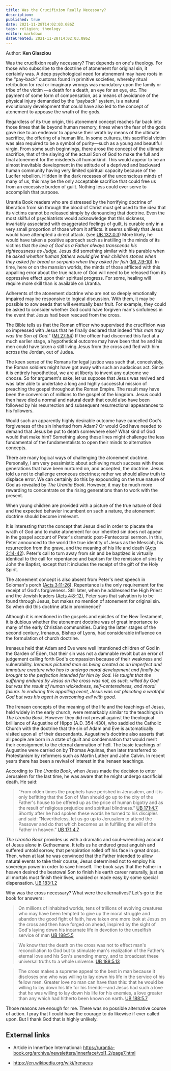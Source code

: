 ```yaml
---
title: Was the Crucifixion Really Necessary?
description: 
published: true
date: 2021-11-28T14:02:03.086Z
tags: religion; theology
editor: markdown
dateCreated: 2021-11-28T14:02:03.086Z
---
```


Author: **Ken Glasziou**

Was the crucifixion really necessary? That depends on one's theology. For those who subscribe to the doctrine of atonement for original sin, it certainly was. A deep psychological need for atonement may have  roots in the “pay-back” customs found in primitive societies, whereby ritual retribution for real or imaginary wrongs was mandatory upon the family or tribe of the victim —a death for a death, an eye for an eye, etc. The payment of some form of compensation, as a means of avoidance of the physical injury demanded by the “payback” system, is a natural evolutionary development that could have also led to the concept of atonement to appease the wrath of the gods.

Regardless of its true origin, this atonement concept reaches far back into those times that lie beyond human memory, times when the fear of the gods gave rise to an endeavor to appease their wrath by means of the ultimate sacrifice, the offering of a human life. In some cultures, this sacrificial victim was also required to be a symbol of  purity—such as a young and beautiful virgin. From some such beginnings, there arose the concept of the ultimate sacrifice, that of the slaying of the actual Son of God to make the full and final atonement for the misdeeds all humankind. This would appear to be an almost inevitable development in the attitude of a deprived and backward human community having very limited spiritual capacity because of the Lucifer rebellion. Hidden in the dark recesses of the unconscious minds of many of us, this may be the only acceptable sacrifice that could free us from an excessive burden of guilt. Nothing less could ever serve to accomplish that purpose.

Urantia Book readers who are distressed by the horrifying doctrine of liberation from sin through the blood of Christ must get used to the idea that its victims cannot be released simply by denouncing that doctrine. Even the most skilful of psychiatrists would acknowledge that this sickness, invariably associated with exaggerated feelings of guilt, is curable only in a very small proportion of those whom it afflicts. It seems unlikely that Jesus would have attempted a direct attack. (see [UB 132:0.3](/en/The_Urantia_Book/132#p0_3)) More likely, he would have taken a positive approach such as instilling in the minds of its victims that _the love of God as a Father always transcends his righteousness as Judge._ Jesus did something similar with his parable when he _asked whether human fathers would give their children stones when they asked for bread or serpents when they asked for fish_ ([Mt 7:9-10](/en/Bible/Matthew/7#v9)). In time, here or on the mansion worlds, the minds of those afflicted with this appalling error about the true nature of God will need to be released from its oppressive effect upon their spiritual progress. For some, healing will require more skill than is available on Urantia.

Adherents of the atonement doctrine who are not so deeply emotionally impaired may be responsive to logical discussion. With them, it may be possible to sow seeds that will eventually bear fruit. For example, they could be asked to consider whether God could have forgiven man's sinfulness in the event that Jesus had been rescued from the cross.

The Bible tells us that the Roman officer who supervised the crucifixion was so impressed with Jesus that he finally declared that indeed “_this man truly was the Son of God._” ([Mt 27:54](/es/Bible/Matthew/27#v54)) If the officer had discerned this fact at a much earlier stage, a hypothetical outcome may have been that he and his men could have taken a still living Jesus from the cross and fled with him across the Jordan, out of Judea.

The keen sense of the Romans for legal justice was such that, conceivably, the Roman soldiers might have got away with such an audacious act. Since it is entirely hypothetical, we are at liberty to invent any outcome we choose. So for argument's sake, let us suppose that Jesus was revived and was later able to undertake a long and highly successful mission of preaching the gospel throughout the Roman Empire. The result may have been the conversion of millions to the gospel of the kingdom. Jesus could then have died a normal and natural death that could also have been followed by his resurrection and subsequent resurrectional appearances to his followers.

Would such an apparently highly desirable outcome have cancelled God's forgiveness of the sin inherited from Adam? Or would God have needed to demand that Jesus be put to death somewhere else? What kind of God would that make him? Something along these lines might challenge the less fundamental of the fundamentalists to open their minds to alternative concepts.

There are many logical ways of challenging the atonement doctrine. Personally, I am very pessimistic about achieving much success with those generations that have been nurtured on, and accepted, the doctrine. Jesus told us not to challenge erroneous doctrines; rather we should allow truth to displace error. We can certainly do this by expounding on the true nature of God as revealed by _The Urantia Book_. However, it may be much more rewarding to concentrate on the rising generations than to work with the present.

When young children are provided with a picture of the true nature of God and the expected behavior incumbent on such a nature, the atonement doctrine should become  irrelevant. 

It is interesting that the concept that Jesus died in order to placate the wrath of God and to make atonement for our inherited sin does not appear in the gospel account of Peter's dramatic post-Pentecostal sermon. In this, Peter announced to the world the true identity of Jesus as the Messiah, his resurrection from the grave, and the meaning of his life and death ([Acts 2:14-42](/en/Bible/Acts_of_the_Apostles/2#v14)). Peter's call to turn away from sin and be baptized is virtually identical to the call for repentance and baptism for the remission of sins by John the Baptist, except that it includes the receipt of the gift of the Holy Spirit.

The atonement concept is also absent from Peter's next speech in Soloman's porch ([Acts 3:11-26](/en/Bible/Acts_of_the_Apostles/3#v11)). Repentance is the only requirement for the receipt of God's forgiveness.  Still later, when he addressed the High Priest and the Jewish leaders ([Acts 4:8-12](/en/Bible/Acts_of_the_Apostles/4#v8)), Peter says that salvation is to be found through Jesus, but makes no mention of atonement for original sin. So when did this  doctrine attain prominence?

Although it is mentioned in the gospels and epistles of the New Testament, it is dubious whether the atonement doctrine was of great importance to many of the early Christian communities. During the latter stages of the second century, Irenaeus, Bishop of Lyons, had considerable influence on the formulation of church doctrine.

Irenaeus held that Adam and Eve were well intentioned children of God in the Garden of Eden, that their sin was not a damnable revolt but an error of judgement calling forth God's compassion because of their weakness and vulnerability. _Irenaeus pictured man as being created as an imperfect and immature creature who has to undergo moral development and finally be brought to the perfection intended for him by God. He taught that the suffering endured by Jesus on the cross was not, as such, willed by God but was the result of human wickedness, self-centeredness, and moral failure. In enduring this appalling event, Jesus was not placating a wrathful God but was his agent in overcoming evil with good._

The Irenaen concepts of the meaning of the life and the teachings of Jesus, held widely in the early church, were remarkably similar to the teachings in _The Urantia Book_. However they did not prevail against the theological brilliance of Augustine of Hippo (A.D. 354-430), who saddled the Catholic Church with the doctrine that the sin of Adam and Eve is automatically visited upon all of their descendants. Augustine's doctrine also asserts that all people are born in a state of guilt and condemnation that would merit their consignment to the eternal damnation of hell. The basic teachings of Augustine were carried on by Thomas Aquinas, then later transferred to Protestanism by reformers such as Martin Luther and John Calvin. In recent years there has been a revival of interest in the Irenaen teachings.

According to _The Urantia Book_, when Jesus made the decision to enter Jerusalem for the last time, he was aware that he might undergo sacrificial death. He said:

> “From olden times the prophets have perished in Jerusalem, and it is only befitting that the Son of Man should go up to the city of the Father's house to be offered up as the price of human bigotry and as the result of religious prejudice and spiritual blindness.” [UB 171:4.7](/en/The_Urantia_Book/171#p4_7) Shortly after he had spoken these words he turned to his disciples and said: “Nevertheless, let us go up to Jerusalem to attend the Passover and do that which becomes us in fulfilling the will of the Father in heaven.” [UB 171:4.7](/en/The_Urantia_Book/171#p4_7)

_The Urantia Book_ provides us with a dramatic and soul-wrenching account of Jesus alone in Gethsemane. It tells us he endured great anguish and suffered untold sorrow, that perspiration rolled off his face in great drops. Then, when at last he was convinced that the Father intended to allow natural events to take their course, Jesus determined not to employ  his sovereign power in order to save himself. The book says that the Father in heaven desired the bestowal Son to finish his earth career naturally, just as all mortals must finish their lives, unaided or made easy by some special dispensation. [UB 183:1.2](/en/The_Urantia_Book/183#p1_2)

Why was the cross necessary? What were the alternatives? Let's go to the book for answers:

> On millions of inhabited worlds, tens of trillions of evolving creatures who may have been tempted to give up the moral struggle and abandon the good fight of faith, have taken one more look at Jesus on the cross and then have forged on ahead, inspired by the sight of God's laying down his incarnate life in devotion to the unselfish service of man [UB 188:5.5](/en/The_Urantia_Book/188#p5_5)

> We know that the death on the cross was not to effect man's reconciliation to God but to stimulate man's realization of the Father's eternal love and his Son's unending mercy, and to broadcast these universal truths to a whole universe. [UB 188:5.13](/en/The_Urantia_Book/188#p5_13)

> The cross makes a supreme appeal to the best in man because it discloses one who was willing to lay down his life in the service of his fellow men. Greater love no man can have than this: that he would be willing to lay down his life for his friends—and Jesus had such a love that he was willing to lay down his life for his enemies, a love greater than any which had hitherto been known on earth. [UB 188:5.7](/en/The_Urantia_Book/188#p5_7)

Those reasons are enough for me. There was no possible alternative course of action. I pray that I could have the courage to do likewise if ever called upon. But I thank God that is highly unlikely.

## External links

* Article in Innerface International: https://urantia-book.org/archive/newsletters/innerface/vol1_2/page7.html

* https://en.wikipedia.org/wiki/Irenaeus